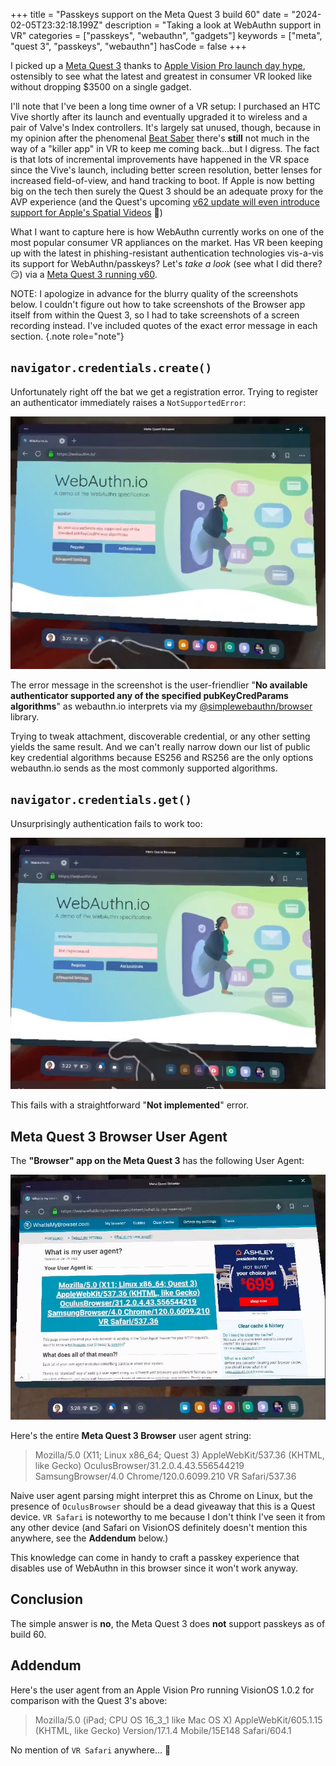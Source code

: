 +++
title = "Passkeys support on the Meta Quest 3 build 60"
date = "2024-02-05T23:32:18.199Z"
description = "Taking a look at WebAuthn support in VR"
categories = ["passkeys", "webauthn", "gadgets"]
keywords = ["meta", "quest 3", "passkeys", "webauthn"]
hasCode = false
+++

I picked up a [Meta Quest 3](https://www.meta.com/quest/quest-3/) thanks to [Apple Vision Pro launch day hype](https://www.theverge.com/24059284/apple-vision-pro-launch-day-news), ostensibly to see what the latest and greatest in consumer VR looked like without dropping $3500 on a single gadget.

I'll note that I've been a long time owner of a VR setup: I purchased an HTC Vive shortly after its launch and eventually upgraded it to wireless and a pair of Valve's Index controllers. It's largely sat unused, though, because in my opinion after the phenomenal [Beat Saber](https://www.beatsaber.com) there's **still** not much in the way of a "killer app" in VR to keep me coming back...but I digress. The fact is that lots of incremental improvements have happened in the VR space since the Vive's launch, including better screen resolution, better lenses for increased field-of-view, and hand tracking to boot. If Apple is now betting big on the tech then surely the Quest 3 should be an adequate proxy for the AVP experience (and the Quest's upcoming [v62 update will even introduce support for Apple's Spatial Videos](https://www.meta.com/blog/quest/v62-software-update-spatial-video-playback-gamepad-support-browswer/) 👀)

What I want to capture here is how WebAuthn currently works on one of the most popular consumer VR appliances on the market. Has VR been keeping up with the latest in phishing-resistant authentication technologies vis-a-vis its support for WebAuthn/passkeys? Let's _take a look_ (see what I did there? 😏) via a [Meta Quest 3 running v60](https://communityforums.atmeta.com/t5/Announcements/Meta-Quest-build-v60-release-notes/ba-p/1111914).

NOTE: I apologize in advance for the blurry quality of the screenshots below. I couldn't figure out how to take screenshots of the Browser app itself from within the Quest 3, so I had to take screenshots of a screen recording instead. I've included quotes of the exact error message in each section.
{.note role="note"}

## `navigator.credentials.create()`

Unfortunately right off the bat we get a registration error. Trying to register an authenticator immediately raises a `NotSupportedError`:

![webauthn.io in the Meta Quest 3 Browser immediately reports an error when calling navigator.credentials.create()](images/create.jpg)

The error message in the screenshot is the user-friendlier "**No available authenticator supported any of the specified pubKeyCredParams algorithms**" as webauthn.io interprets via my [@simplewebauthn/browser](https://github.com/MasterKale/SimpleWebAuthn/tree/master/packages/browser) library.

Trying to tweak attachment, discoverable credential, or any other setting yields the same result. And we can't really narrow down our list of public key credential algorithms because ES256 and RS256 are the only options webauthn.io sends as the most commonly supported algorithms.

## `navigator.credentials.get()`

Unsurprisingly authentication fails to work too:

![webauthn.io in the Meta Quest 3 Browser immediately reports an error when calling navigator.credentials.get() too](images/get.jpg)

This fails with a straightforward "**Not implemented**" error.

## Meta Quest 3 Browser User Agent

The **"Browser" app on the Meta Quest 3** has the following User Agent:

![The Meta Quest 3 Browser showing the user agent via whatismybrowser.com](images/user_agent.jpg)

Here's the entire **Meta Quest 3 Browser** user agent string:

> Mozilla/5.0 (X11; Linux x86_64; Quest 3) AppleWebKit/537.36 (KHTML, like Gecko) OculusBrowser/31.2.0.4.43.556544219 SamsungBrowser/4.0 Chrome/120.0.6099.210 VR Safari/537.36

Naive user agent parsing might interpret this as Chrome on Linux, but the presence of `OculusBrowser` should be a dead giveaway that this is a Quest device. `VR Safari` is noteworthy to me because I don't think I've seen it from any other device (and Safari on VisionOS definitely doesn't mention this anywhere, see the **Addendum** below.)

This knowledge can come in handy to craft a passkey experience that disables use of WebAuthn in this browser since it won't work anyway.

## Conclusion

The simple answer is **no**, the Meta Quest 3 does **not** support passkeys as of build 60.

## Addendum

Here's the user agent from an Apple Vision Pro running VisionOS 1.0.2 for comparison with the Quest 3's above:

> Mozilla/5.0 (iPad; CPU OS 16_3_1 like Mac OS X) AppleWebKit/605.1.15 (KHTML, like Gecko) Version/17.1.4 Mobile/15E148 Safari/604.1

No mention of `VR Safari` anywhere... 🤔
